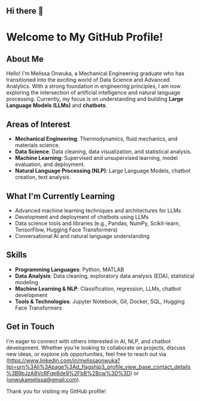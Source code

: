 ## Hi there 👋
# Welcome to My GitHub Profile!

## About Me

Hello! I'm Melissa Onwuka, a Mechanical Engineering graduate who has transitioned into the exciting world of Data Science and Advanced Analytics. With a strong foundation in engineering principles, I am now exploring the intersection of artificial intelligence and natural language processing. Currently, my focus is on understanding and building **Large Language Models (LLMs)** and **chatbots**.

## Areas of Interest
- **Mechanical Engineering**: Thermodynamics, fluid mechanics, and materials science.
- **Data Science**: Data cleaning, data visualization, and statistical analysis.
- **Machine Learning**: Supervised and unsupervised learning, model evaluation, and deployment.
- **Natural Language Processing (NLP)**: Large Language Models, chatbot creation, text analysis.

## What I'm Currently Learning
- Advanced machine learning techniques and architectures for LLMs
- Development and deployment of chatbots using LLMs
- Data science tools and libraries (e.g., Pandas, NumPy, Scikit-learn, TensorFlow, Hugging Face Transformers)
- Conversational AI and natural language understanding

## Skills
- **Programming Languages**: Python, MATLAB
- **Data Analysis**: Data cleaning, exploratory data analysis (EDA), statistical modeling
- **Machine Learning & NLP**: Classification, regression, LLMs, chatbot development
- **Tools & Technologies**: Jupyter Notebook, Git, Docker, SQL, Hugging Face Transformers

## Get in Touch

I'm eager to connect with others interested in AI, NLP, and chatbot development. Whether you're looking to collaborate on projects, discuss new ideas, or explore job opportunities, feel free to reach out via (https://www.linkedin.com/in/melissaonwuka?lipi=urn%3Ali%3Apage%3Ad_flagship3_profile_view_base_contact_details%3B9bJzA8VcRFqe8de9%2FbB%2Bcw%3D%3D) or (onwukamelissa@gmail.com).

Thank you for visiting my GitHub profile!


<!--
**Melly567/Melly567** is a ✨ _special_ ✨ repository because its `README.md` (this file) appears on your GitHub profile.

Here are some ideas to get you started:

- 🔭 I’m currently working on ...
- 🌱 I’m currently learning ...
- 👯 I’m looking to collaborate on ...
- 🤔 I’m looking for help with ...
- 💬 Ask me about ...
- 📫 How to reach me: ...
- 😄 Pronouns: ...
- ⚡ Fun fact: ...
-->
